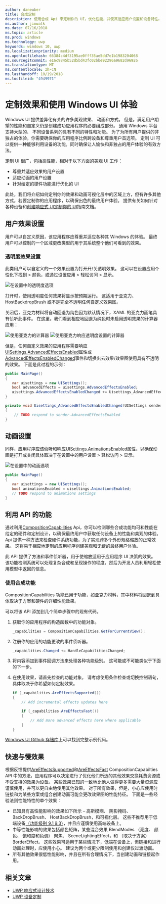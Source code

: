 ```yaml
---
author: daneuber
title: 合成定制
description: 使用合成 Api 来定制你的 UI，优化性能，并使其适应用户设置和设备特性。
ms.author: jimwalk
ms.date: 07/16/2018
ms.topic: article
ms.prod: windows
ms.technology: uwp
keywords: windows 10, uwp
ms.localizationpriority: medium
ms.openlocfilehash: 66384c4df3195ae0fff35ae5dd7e1b1983204068
ms.sourcegitcommit: e16c9845b52d5bd43fc02bbe92296a9682d96926
ms.translationtype: MT
ms.contentlocale: zh-CN
ms.lasthandoff: 10/19/2018
ms.locfileid: "4949971"
---
```

# <a name="tailoring-effects--experiences-using-windows-ui"></a>定制效果和使用 Windows UI 体验

Windows UI 提供差异化有关的许多美观效果、 动画和方式。 但是，满足用户期望的性能和自定义仍是创建成功应用程序的必要组成部分。 通用 Windows 平台支持大型的、 不同设备系列的具有不同的特性和功能。 为了为所有用户提供的非独占的体验，你需要确保你的应用程序比例跨设备和尊重用户首选项。 定制 UI 可以提供一种能够利用设备的功能，同时确保让人愉快和非独占的用户体验的有效方法。

定制 UI 很广，包括高性能，相对于以下方面的美观 UI 工作：

- 尊重并适应效果的用户设置
- 适应动画的用户设置
- 针对给定的硬件功能进行优化的 UI

此处，我们将介绍如何定制你的效果和动画可视化层中的区域上方，但有许多其他方式，若要定制你的应用程序，以确保出色的最终用户体验。 提供有关如何针对各种设备和[创建响应式 UI](/design/layout/responsive-design.md)[定制你的 UI](/design/layout/screen-sizes-and-breakpoints-for-responsive-design.md)指南文档。

## <a name="user-effects-settings"></a>用户效果设置

用户可以自定义原因，该应用程序应尊重并适应各种其 Windows 的体验。 最终用户可以控制的一个区域更改类型的用于其系统整个他们可看到的效果。

### <a name="transparency-effects-settings"></a>透明度效果设置

此类用户可以自定义的一个效果设置为打开开/关透明效果。 这可以在设置应用个性化下找到 > 颜色，或通过设置应用 > 轻松访问 > 显示。

![在设置中的透明度选项](images/tailoring-transparency-setting.png)

打开时，使用透明度任何效果将显示按预期运行。 这适用于亚克力、 HostBackdropBrush 或不是完全不透明任何自定义效果图。

关闭后，亚克力材料将自动回退为纯色因为默认情况下，XAML 的亚克力画笔具有侦听此事件。 在这里，我们看到相应地回退为纯色时未启用透明效果的计算器应用：

![使用亚克力的计算器](images/tailoring-acrylic.png)
![使用亚克力响应透明度设置的计算器](images/tailoring-acrylic-fallback.png)

但是，任何自定义效果的应用程序需要响应[UISettings.AdvancedEffectsEnabled](https://docs.microsoft.com/uwp/api/windows.ui.viewmanagement.uisettings.advancedeffectsenabledchanged)属性或[AdvancedEffectsEnabledChanged](https://docs.microsoft.com/uwp/api/windows.ui.viewmanagement.uisettings.advancedeffectsenabledchanged)事件和切换出去效果/效果图使用具有不透明的效果。 下面是此过程的示例：

```cs
public MainPage()
{
   var uisettings = new UISettings();
   bool advancedEffects = uisettings.AdvancedEffectsEnabled;
   uisettings.AdvancedEffectsEnabledChanged += Uisettings_AdvancedEffectsEnabledChanged;
}

private void Uisettings_AdvancedEffectsEnabledChanged(UISettings sender, object args)
{
    // TODO respond to sender.AdvancedEffectsEnabled
}
```

## <a name="animations-settings"></a>动画设置

同样，应用程序应该侦听和响应[UISettings.AnimationsEnabled](https://docs.microsoft.com/uwp/api/windows.ui.viewmanagement.uisettings.animationsenabled)属性，以确保动画是打开或关闭具体取决于在设置中的用户设置 > 轻松访问 > 显示。

![在设置中的动画选项](images/tailoring-animations-setting.png)

```cs
public MainPage()
{
   var uisettings = new UISettings();
   bool animationsEnabled = uisettings.AnimationsEnabled;
   // TODO respond to animations settings
}

```

## <a name="leveraging-the-capabilities-api"></a>利用 API 的功能

通过利用[CompositionCapabilities](/uwp/api/windows.ui.composition.compositioncapabilities) Api，你可以检测哪些合成功能均可和性能在给定的硬件和定制设计，以确保最终用户中获取任何设备上的性能和美观的体验。 Api 提供一种方法来检查硬件系统功能，为了实现跨多个外形规格缩放的正常效果。 这将易于相应地定制的应用程序创建美观和无缝的最终用户体验。

此 API 提供了方法和事件侦听器，用于使缩放适用于应用程序 UI 决策的效果。 该功能检测系统可以处理复杂合成和呈现操作的程度，然后为开发人员利用轻松使用模型中返回的信息。

### <a name="using-composition-capabilities"></a>使用合成功能

CompositionCapabilities 功能已用于功能，如亚克力材料，其中材料将回退到具体取决于方案和硬件的详细性能效果。

可以将该 API 添加到几个简单步骤中的现有代码。

1. 获取你的应用程序的构造函数中的功能对象。

    ```cs
    _capabilities = CompositionCapabilities.GetForCurrentView();
    ```

1. 注册你的应用的功能更改的事件侦听器。

    ```cs
    _capabilities.Changed += HandleCapabilitiesChanged;
    ```

1. 将内容添加到事件回调方法来处理各种功能级别。 这可能或不可能类似于下面的下一步。
1. 在使用效果，请首先检查的功能对象。 请考虑使用条件检查或切换控制语句，具体取决于你希望如何定制效果。

    ```cs
    if (_capabilities.AreEffectsSupported())
    {
        // Add incremental effects updates here

        if (_capabilities.AreEffectsFast())
        {
            // Add more advanced effects here where applicable
        }
    }
    ```

[Windows UI Github 存储库](https://github.com/Microsoft/WindowsUIDevLabs/tree/master/SampleGallery/Samples/SDK%2015063/CompCapabilities)上可以找到完整示例代码。

## <a name="fast-vs-slow-effects"></a>快速与慢效果

根据反馈提供[AreEffectsSupported](/uwp/api/windows.ui.composition.compositioncapabilities.areeffectssupported)和[AreEffectsFast](/uwp/api/windows.ui.composition.compositioncapabilities.areeffectsfast) CompositionCapabilties API 中的方法，应用程序可以决定进行了优化他们所选的其他效果交换耗费资源或不受支持的效果为设备。 某些效果已知的一致地比他人做得更多需要大量资源应谨慎使用，并可以更自由地使用其他效果。 对于所有效果，但是，小心应使用时链接和为某些方案或组合创建动画可能会更改效果图的性能特征。 下面是一些经验法则性能特性的单个效果：

- 已知具有高性能影响的效果如下所示 – 高斯模糊、 阴影掩码、 BackDropBrush、 HostBackDropBrush，和可视化层。 这些不推荐用于低端设备[（功能级别 9.1 9.3）](https://msdn.microsoft.com/library/windows/desktop/ff476876(v=vs.85).aspx)，并且应谨慎使用高端设备上。
- 中等性能影响的效果包括颜色矩阵，某些混合效果 BlendModes （亮度、 颜色、 饱和度和色调） 聚焦、 SceneLightingEffect，和 （取决于方案） BorderEffect。 这些效果可适用于某些情况下，低端在设备上，但链接和进行动画处理时，应使用小心。 建议为两个或更少限制使用和创建仅过渡动画。
- 所有其他效果很低性能影响，并且在所有合理情况下，当创建动画和链接起作用。

## <a name="related-articles"></a>相关文章

- [UWP 响应式设计技术](https://docs.microsoft.com/windows/uwp/design/layout/responsive-design)
- [UWP 设备定制](https://docs.microsoft.com/windows/uwp/design/layout/screen-sizes-and-breakpoints-for-responsive-design)
